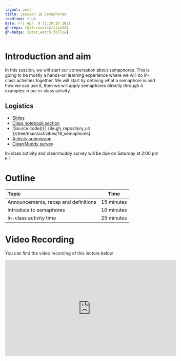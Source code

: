 ```yaml
---
layout: post
title: Session 18 Semaphores
readtime: true
date: Fri Apr  9 11:20:10 2021
gh-repo: rhit-csse332/csse332
gh-badge: [star,watch,follow]
---
```


# Introduction and aim
In this session, we will start our conversation about semaphores. This is going to be mostly a
hands-on learning experience where we will do in-class activities together. We will start by
defining what a semaphore is and how we can use it, then we will apply semaphores directly through 4
examples in our in-class activity.

## Logistics
* [Slides](https://rosehulman-my.sharepoint.com/:p:/g/personal/noureddi_rose-hulman_edu/ESOpQoj830lAu2b_Rm9M120BCu6RrjWvn_ns_98s7uFpUg?e=zndPbu)
* [Class notebook section](https://rosehulman-my.sharepoint.com/personal/noureddi_rose-hulman_edu/_layouts/OneNote.aspx?id=%2Fpersonal%2Fnoureddi_rose-hulman_edu%2FDocuments%2FClass%20Notebooks%2FCSSE%20332%20Operating%20Systems&wd=target%28_Content%20Library%2FSection%2018.one%7C5940E221-67CA-7F4D-9060-9FD3C10FFCDD%2F%29)
* [Source code]({{ site.gh_repository_url }}/tree/main/activities/18_semaphores)
* [Activity submission](https://moodle.rose-hulman.edu/mod/assign/view.php?id=2708160)
* [Clear/Muddy survey](https://moodle.rose-hulman.edu/mod/quiz/view.php?id=2785938)

In-class activity and clear/muddy survey will be due on Saturday at 2:00 pm ET.

# Outline

|           Topic             |           Time              |
| :-------------------------- | --------------------------- |
| Announcements, recap and definitions | 15 minutes |
| Introduce to semaphores              | 10 minutes | 
| In-class activity time               | 25 minutes | 


# Video Recording
You can find the video recording of this lecture below

<iframe width="560" height="315" src="https://www.youtube.com/embed/HY-s3fyHrqo" title="YouTube video player" frameborder="0" allow="accelerometer; autoplay; clipboard-write; encrypted-media; gyroscope; picture-in-picture" allowfullscreen></iframe>
